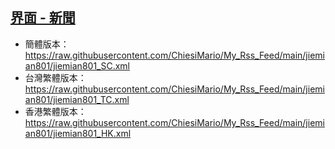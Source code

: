 ## [界面 - 新聞](https://rsshub.app/jiemian/list/800)
- 簡體版本：https://raw.githubusercontent.com/ChiesiMario/My_Rss_Feed/main/jiemian801/jiemian801_SC.xml
- 台灣繁體版本：https://raw.githubusercontent.com/ChiesiMario/My_Rss_Feed/main/jiemian801/jiemian801_TC.xml
- 香港繁體版本：https://raw.githubusercontent.com/ChiesiMario/My_Rss_Feed/main/jiemian801/jiemian801_HK.xml